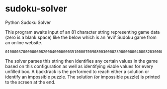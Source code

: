 # sudoku-solver
Python Sudoku Solver

This program awaits input of an 81 character string representing game data (zero is a blank space) like the below which is an 'evil' Sudoku game from an online website.

    010000370000006082000400000003510000700908003000023900000004000820300000065000010

The solver parses this string then identifies any certain values in the game based on this configuration as well as identifying viable values for every unfilled box. A backtrack is the performed to reach either a solution or identify an impossible puzzle. The solution (or impossible puzzle) is printed to the screen at the end.

